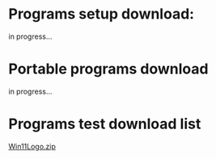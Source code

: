 # Programs setup download:
in progress...
# Portable programs download
in progress...
# Programs test download list
[Win11Logo.zip](https://github.com/RunkangChen/Programs/files/10179009/Win11Logo.zip)


